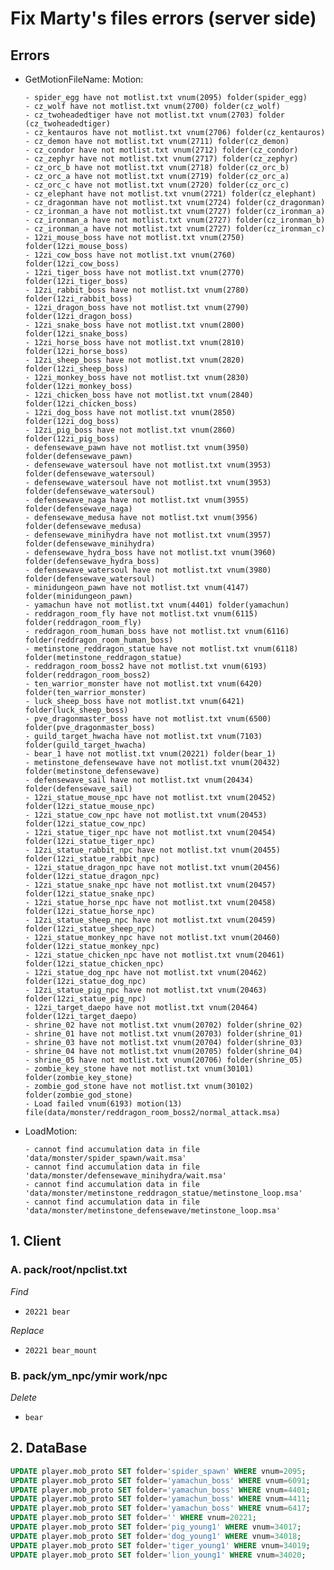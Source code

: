 # Fix Marty's files errors (server side)

## Errors

- GetMotionFileName: Motion:

      - spider_egg have not motlist.txt vnum(2095) folder(spider_egg)
      - cz_wolf have not motlist.txt vnum(2700) folder(cz_wolf)
      - cz_twoheadedtiger have not motlist.txt vnum(2703) folder (cz_twoheadedtiger)
      - cz_kentauros have not motlist.txt vnum(2706) folder(cz_kentauros)
      - cz_demon have not motlist.txt vnum(2711) folder(cz_demon)
      - cz_condor have not motlist.txt vnum(2712) folder(cz_condor)
      - cz_zephyr have not motlist.txt vnum(2717) folder(cz_zephyr)
      - cz_orc_b have not motlist.txt vnum(2718) folder(cz_orc_b)
      - cz_orc_a have not motlist.txt vnum(2719) folder(cz_orc_a)
      - cz_orc_c have not motlist.txt vnum(2720) folder(cz_orc_c)
      - cz_elephant have not motlist.txt vnum(2721) folder(cz_elephant)
      - cz_dragonman have not motlist.txt vnum(2724) folder(cz_dragonman)
      - cz_ironman_a have not motlist.txt vnum(2727) folder(cz_ironman_a)
      - cz_ironman_a have not motlist.txt vnum(2727) folder(cz_ironman_b)
      - cz_ironman_a have not motlist.txt vnum(2727) folder(cz_ironman_c)
      - 12zi_mouse_boss have not motlist.txt vnum(2750) folder(12zi_mouse_boss)
      - 12zi_cow_boss have not motlist.txt vnum(2760) folder(12zi_cow_boss)
      - 12zi_tiger_boss have not motlist.txt vnum(2770) folder(12zi_tiger_boss)
      - 12zi_rabbit_boss have not motlist.txt vnum(2780) folder(12zi_rabbit_boss)
      - 12zi_dragon_boss have not motlist.txt vnum(2790) folder(12zi_dragon_boss)
      - 12zi_snake_boss have not motlist.txt vnum(2800) folder(12zi_snake_boss)
      - 12zi_horse_boss have not motlist.txt vnum(2810) folder(12zi_horse_boss)
      - 12zi_sheep_boss have not motlist.txt vnum(2820) folder(12zi_sheep_boss)
      - 12zi_monkey_boss have not motlist.txt vnum(2830) folder(12zi_monkey_boss)
      - 12zi_chicken_boss have not motlist.txt vnum(2840) folder(12zi_chicken_boss)
      - 12zi_dog_boss have not motlist.txt vnum(2850) folder(12zi_dog_boss)
      - 12zi_pig_boss have not motlist.txt vnum(2860) folder(12zi_pig_boss)
      - defensewave_pawn have not motlist.txt vnum(3950) folder(defensewave_pawn)
      - defensewave_watersoul have not motlist.txt vnum(3953) folder(defensewave_watersoul)
      - defensewave_watersoul have not motlist.txt vnum(3953) folder(defensewave_watersoul)
      - defensewave_naga have not motlist.txt vnum(3955) folder(defensewave_naga)
      - defensewave_medusa have not motlist.txt vnum(3956) folder(defensewave_medusa)
      - defensewave_minihydra have not motlist.txt vnum(3957) folder(defensewave_minihydra)
      - defensewave_hydra_boss have not motlist.txt vnum(3960) folder(defensewave_hydra_boss)
      - defensewave_watersoul have not motlist.txt vnum(3980) folder(defensewave_watersoul)
      - minidungeon_pawn have not motlist.txt vnum(4147) folder(minidungeon_pawn)
      - yamachun have not motlist.txt vnum(4401) folder(yamachun)
      - reddragon_room_fly have not motlist.txt vnum(6115) folder(reddragon_room_fly)
      - reddragon_room_human_boss have not motlist.txt vnum(6116) folder(reddragon_room_human_boss)
      - metinstone_reddragon_statue have not motlist.txt vnum(6118) folder(metinstone_reddragon_statue)
      - reddragon_room_boss2 have not motlist.txt vnum(6193) folder(reddragon_room_boss2)
      - ten_warrior_monster have not motlist.txt vnum(6420) folder(ten_warrior_monster)
      - luck_sheep_boss have not motlist.txt vnum(6421) folder(luck_sheep_boss)
      - pve_dragonmaster_boss have not motlist.txt vnum(6500) folder(pve_dragonmaster_boss)
      - guild_target_hwacha have not motlist.txt vnum(7103) folder(guild_target_hwacha)
      - bear_1 have not motlist.txt vnum(20221) folder(bear_1)
      - metinstone_defensewave have not motlist.txt vnum(20432) folder(metinstone_defensewave)
      - defensewave_sail have not motlist.txt vnum(20434) folder(defensewave_sail)
      - 12zi_statue_mouse_npc have not motlist.txt vnum(20452) folder(12zi_statue_mouse_npc)
      - 12zi_statue_cow_npc have not motlist.txt vnum(20453) folder(12zi_statue_cow_npc)
      - 12zi_statue_tiger_npc have not motlist.txt vnum(20454) folder(12zi_statue_tiger_npc)
      - 12zi_statue_rabbit_npc have not motlist.txt vnum(20455) folder(12zi_statue_rabbit_npc)
      - 12zi_statue_dragon_npc have not motlist.txt vnum(20456) folder(12zi_statue_dragon_npc)
      - 12zi_statue_snake_npc have not motlist.txt vnum(20457) folder(12zi_statue_snake_npc)
      - 12zi_statue_horse_npc have not motlist.txt vnum(20458) folder(12zi_statue_horse_npc)
      - 12zi_statue_sheep_npc have not motlist.txt vnum(20459) folder(12zi_statue_sheep_npc)
      - 12zi_statue_monkey_npc have not motlist.txt vnum(20460) folder(12zi_statue_monkey_npc)
      - 12zi_statue_chicken_npc have not motlist.txt vnum(20461) folder(12zi_statue_chicken_npc)
      - 12zi_statue_dog_npc have not motlist.txt vnum(20462) folder(12zi_statue_dog_npc)
      - 12zi_statue_pig_npc have not motlist.txt vnum(20463) folder(12zi_statue_pig_npc)
      - 12zi_target_daepo have not motlist.txt vnum(20464) folder(12zi_target_daepo)
      - shrine_02 have not motlist.txt vnum(20702) folder(shrine_02)
      - shrine_01 have not motlist.txt vnum(20703) folder(shrine_01)
      - shrine_03 have not motlist.txt vnum(20704) folder(shrine_03)
      - shrine_04 have not motlist.txt vnum(20705) folder(shrine_04)
      - shrine_05 have not motlist.txt vnum(20706) folder(shrine_05)
      - zombie_key_stone have not motlist.txt vnum(30101) folder(zombie_key_stone)
      - zombie_god_stone have not motlist.txt vnum(30102) folder(zombie_god_stone)
      - Load failed vnum(6193) motion(13) file(data/monster/reddragon_room_boss2/normal_attack.msa)


- LoadMotion:

      - cannot find accumulation data in file 'data/monster/spider_spawn/wait.msa'
      - cannot find accumulation data in file 'data/monster/defensewave_minihydra/wait.msa'
      - cannot find accumulation data in file 'data/monster/metinstone_reddragon_statue/metinstone_loop.msa'
      - cannot find accumulation data in file 'data/monster/metinstone_defensewave/metinstone_loop.msa'


## 1. Client

### A. pack/root/npclist.txt

*Find*
 - ```20221	bear```

*Replace*
 - ```20221	bear_mount```

### B. pack/ym_npc/ymir work/npc

*Delete*
 - ```bear```



## 2. DataBase

```sql
UPDATE player.mob_proto SET folder='spider_spawn' WHERE vnum=2095;
UPDATE player.mob_proto SET folder='yamachun_boss' WHERE vnum=6091;
UPDATE player.mob_proto SET folder='yamachun_boss' WHERE vnum=4401;
UPDATE player.mob_proto SET folder='yamachun_boss' WHERE vnum=4411;
UPDATE player.mob_proto SET folder='yamachun_boss' WHERE vnum=6417;
UPDATE player.mob_proto SET folder='' WHERE vnum=20221;
UPDATE player.mob_proto SET folder='pig_young1' WHERE vnum=34017;
UPDATE player.mob_proto SET folder='dog_young1' WHERE vnum=34018;
UPDATE player.mob_proto SET folder='tiger_young1' WHERE vnum=34019;
UPDATE player.mob_proto SET folder='lion_young1' WHERE vnum=34020;
```

